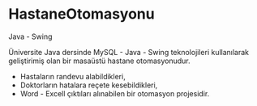 # HastaneOtomasyonu
Java - Swing

Üniversite Java dersinde MySQL - Java - Swing teknolojileri  kullanılarak geliştirimiş olan bir masaüstü hastane otomasyonudur. 

* Hastaların randevu alabildikleri,
* Doktorların hatalara reçete kesebildikleri,
* Word - Excell çıktıları alınabilen bir otomasyon projesidir.
